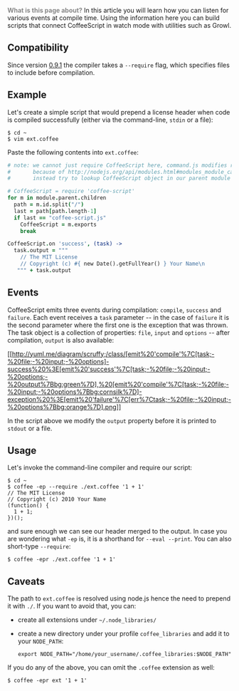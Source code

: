 <font color="#888888">**What is this page about?**</font> In this article you will learn how you can listen for various events at compile time. Using the information here you can build scripts that connect CoffeeScript in watch mode with utilities such as Growl.</font>
 
## Compatibility

Since version [0.9.1](http://github.com/jashkenas/coffee-script/tree/0.9.1) the compiler takes a `--require` flag, which specifies files to include before compilation. 

## Example

Let's create a simple script that would prepend a license header when code is compiled successfully (either via the command-line, `stdin` or a file):

    $ cd ~
    $ vim ext.coffee

Paste the following contents into `ext.coffee`:

```coffeescript
# note: we cannot just require CoffeeScript here, command.js modifies returned CoffeeScript object
#       because of http://nodejs.org/api/modules.html#modules_module_caching_caveats
#       instead try to lookup CoffeeScript object in our parent module (which is command.js)

# CoffeeScript = require 'coffee-script'
for m in module.parent.children
  path = m.id.split("/")
  last = path[path.length-1]
  if last == "coffee-script.js"
    CoffeeScript = m.exports
    break

CoffeeScript.on 'success', (task) ->
  task.output = """
    // The MIT License
    // Copyright (c) #{ new Date().getFullYear() } Your Name\n
   """ + task.output
```

## Events

CoffeeScript emits three events during compilation: `compile`, `success` and `failure`. Each event receives a `task` parameter -- in the case of `failure` it is the second parameter where the first one is the exception that was thrown. The task object is a collection of properties: `file`, `input` and `options` -- after compilation, `output` is also available:

[[http://yuml.me/diagram/scruffy;/class/[emit%20'compile'%7C[task;-%20file;-%20input;-%20options]-success%20%3E[emit%20'success'%7C[task;-%20file;-%20input;-%20options;-%20output%7Bbg:green%7D],%20[emit%20'compile'%7C[task;-%20file;-%20input;-%20options%7Bbg:cornsilk%7D]-exception%20%3E[emit%20'failure'%7C[err%7Ctask;-%20file;-%20input;-%20options%7Bbg:orange%7D].png]]

In the script above we modify the `output` property before it is printed to `stdout` or a file.

## Usage

Let's invoke the command-line compiler and require our script:

    $ cd ~
    $ coffee -ep --require ./ext.coffee '1 + 1'
    // The MIT License
    // Copyright (c) 2010 Your Name
    (function() {
      1 + 1;
    })();

and sure enough we can see our header merged to the output. In case you are wondering what `-ep` is, it is a shorthand for `--eval --print`. You can also short-type `--require`:

    $ coffee -epr ./ext.coffee '1 + 1'

## Caveats

The path to `ext.coffee` is resolved using node.js hence the need to prepend it with `./`. If you want to avoid that, you can:

  * create all extensions under `~/.node_libraries/`
  * create a new directory under your profile `coffee_libraries` and add it to your `NODE_PATH`:

        export NODE_PATH="/home/your_username/.coffee_libraries:$NODE_PATH"

If you do any of the above, you can omit the `.coffee` extension as well:

    $ coffee -epr ext '1 + 1'

